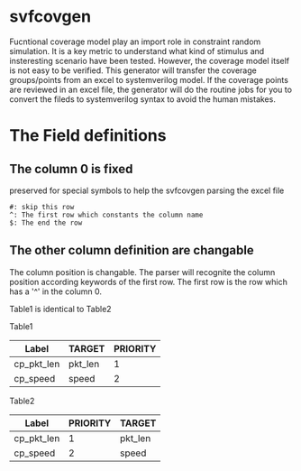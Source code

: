 # svfcovgen
Fucntional coverage model play an import role in constraint random simulation. It is a key metric to understand what kind of stimulus and insteresting scenario have been tested. However, the coverage model itself is not easy to be verified. This generator will transfer the coverage groups/points from an excel to systemverilog model. If the coverage points are reviewed in an excel file, the generator will do the routine jobs for you to convert the fileds to systemverilog syntax to avoid the human mistakes.

# The Field definitions

##  The column 0 is fixed
preserved for special symbols to help the svfcovgen parsing the excel file
~~~
#: skip this row
^: The first row which constants the column name
$: The end the row
~~~

## The other column definition are changable
The column position is changable. The parser will recognite the column position according keywords of the first row. The first row is the row which has a '^' in the column 0.

Table1 is identical to Table2 

Table1

| Label  | TARGET |PRIORITY|
| ------------- | ------------- | ------------- |
| cp_pkt_len| pkt_len  |1|
| cp_speed  | speed  |2|

Table2

| Label  |PRIORITY| TARGET |
| ------------- | ------------- | ------------- |
| cp_pkt_len|1| pkt_len  |
| cp_speed  |2| speed  |
